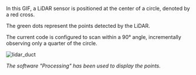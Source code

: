 In this GIF, a LiDAR sensor is positioned at the center of a circle, denoted by a red cross.

The green dots represent the points detected by the LiDAR.

The current code is configured to scan within a 90° angle, incrementally observing only a quarter of the circle.

![lidar_duct](https://github.com/user-attachments/assets/7236659d-b67a-4bb6-a841-91b8c58a862e)

*The software "Processing" has been used to display the points.*
